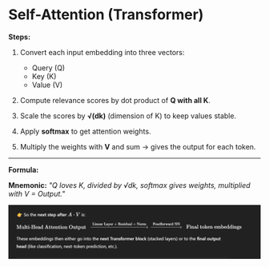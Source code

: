 # Self-Attention (Transformer)

**Steps:**

1. Convert each input embedding into three vectors:

   - Query (Q)
   - Key (K)
   - Value (V)

2. Compute relevance scores by dot product of **Q with all K**.

3. Scale the scores by **√(dk)** (dimension of K) to keep values stable.

4. Apply **softmax** to get attention weights.

5. Multiply the weights with **V** and sum → gives the output for each token.

---

**Formula:**

**Mnemonic:** _"Q loves K, divided by √dk, softmax gives weights, multiplied with V = Output."_

![alt text](image-65.png)
